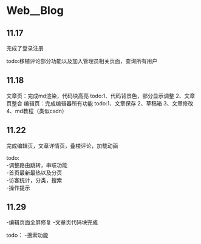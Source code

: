 # Web__Blog



## 11.17
完成了登录注册

todo:移植评论部分功能以及加入管理员相关页面，查询所有用户

## 11.18

文章页：完成md渲染，代码块高亮
      todo:1、代码背景色，部分显示调整
          2、文章页整合
编辑页：完成编辑器所有功能
      todo:1、文章保存
          2、草稿箱
          3、文章修改
          4、md教程（类似csdn）


## 11.22
 完成编辑页，文章详情页，叠楼评论，加载动画

 todo:<br>
 -调整路由跳转，串联功能<br>
 -首页最新最热以及分页<br>
 -访客统计，分类，搜索<br>
 -操作提示

## 11.29
 -编辑页面全屏修复
 -文章页代码块完成

 todo：
 -搜索功能

